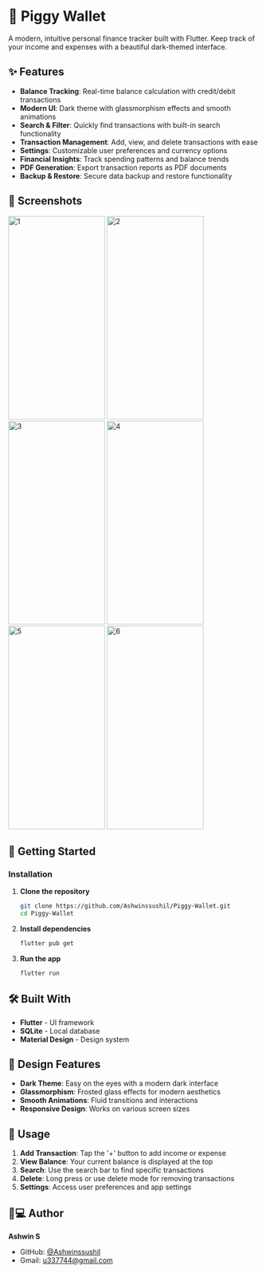 # 🐷 Piggy Wallet

A modern, intuitive personal finance tracker built with Flutter. Keep track of your income and expenses with a beautiful dark-themed interface.

## ✨ Features

- **Balance Tracking**: Real-time balance calculation with credit/debit transactions
- **Modern UI**: Dark theme with glassmorphism effects and smooth animations
- **Search & Filter**: Quickly find transactions with built-in search functionality
- **Transaction Management**: Add, view, and delete transactions with ease
- **Settings**: Customizable user preferences and currency options
- **Financial Insights**: Track spending patterns and balance trends
- **PDF Generation**: Export transaction reports as PDF documents
- **Backup & Restore**: Secure data backup and restore functionality

## 📱 Screenshots

<img width="194" height="408" alt="1" src="https://github.com/user-attachments/assets/1408b935-2710-4e57-b146-94f1a2d2ef8f" />
<img width="194" height="408" alt="2" src="https://github.com/user-attachments/assets/4e391344-727a-4567-9345-defc1bf21bdb" />
<img width="194" height="408" alt="3" src="https://github.com/user-attachments/assets/d32c5b8f-aed0-4c72-a921-de49aaac4955" />
<img width="194" height="408" alt="4" src="https://github.com/user-attachments/assets/a6a635e5-9727-4e2d-8e02-9336079f88b0" />
<img width="194" height="408" alt="5" src="https://github.com/user-attachments/assets/567582d5-7552-4bcb-8578-e51627badc0c" />
<img width="194" height="408" alt="6" src="https://github.com/user-attachments/assets/ee7a21e5-a000-4943-8195-73af8304e567" />

## 🚀 Getting Started

### Installation

1. **Clone the repository**
   ```bash
   git clone https://github.com/Ashwinssushil/Piggy-Wallet.git
   cd Piggy-Wallet
   ```

2. **Install dependencies**
   ```bash
   flutter pub get
   ```

3. **Run the app**
   ```bash
   flutter run
   ```

## 🛠️ Built With

- **Flutter** - UI framework
- **SQLite** - Local database
- **Material Design** - Design system

## 🎨 Design Features

- **Dark Theme**: Easy on the eyes with a modern dark interface
- **Glassmorphism**: Frosted glass effects for modern aesthetics
- **Smooth Animations**: Fluid transitions and interactions
- **Responsive Design**: Works on various screen sizes

## 🔧 Usage

1. **Add Transaction**: Tap the '+' button to add income or expense
2. **View Balance**: Your current balance is displayed at the top
3. **Search**: Use the search bar to find specific transactions
4. **Delete**: Long press or use delete mode for removing transactions
5. **Settings**: Access user preferences and app settings

## 👨💻 Author

**Ashwin S**
- GitHub: [@Ashwinssushil](https://github.com/Ashwinssushil)
- Gmail: u337744@gmail.com

